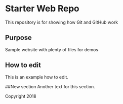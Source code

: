 # Starter Web Repo

This repository is for showing how Git and GitHub work

## Purpose

Sample website with plenty of files for demos

## How to edit
This is an example how to edit.

##New section
Another text for this section.

Copyright 2018